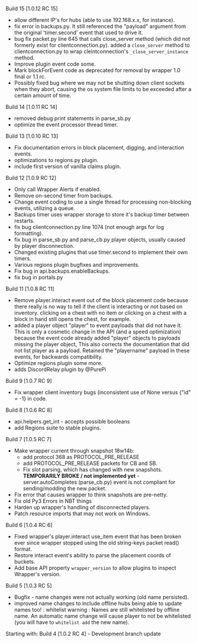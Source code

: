 Build 15 [1.0.12 RC 15]
- allow different IP's for hubs (able to use 192.168.x.x, for instance).
- fix error in backups.py.  It still referenced the "payload" argument from
 the original 'timer.second' event that used to drive it.
- bug fix packet.py line 645 that calls close_server method (which did not
 formerly exist for clientconnection.py).  added a `close_server` method to
 clientconnection.py to wrap cleintconnection's `_close_server_instance` method.
- Improve plugin event code some.
- Mark blockForEvent code as deprecated for removal by wrapper 1.0 final or
 1.1 rc.
- Possibly fixed bug where we may not be shutting down client sockets when they abort,
 causing the os system file limits to be exceeded after a certain amount of time.

Build 14 [1.0.11 RC 14]
- removed debug print statements in parse_sb.py
- optimize the event processor thread timer.

Build 13 [1.0.10 RC 13]
- Fix documentation errors in block placement, digging, and interaction events.
- optimizations to regions.py plugin.
- include first version of vanilla claims plugin.

Build 12 [1.0.9 RC 12]
- Only call Wrapper Alerts if enabled.
- Remove on-second timer from backups.
- Change event coding to use a single thread for processing non-blocking events, utilizing a queue.
- Backups timer uses wrapper storage to store it's backup timer between restarts.
- fix bug clientconnection.py line 1074 (not enough args for log formatting).
- fix bug in parse_sb.py and parse_cb.py player objects, usually caused by player disconnection.
- Changed existing plugins that use timer.second to implement their own timers.
- Various regions plugin bugfixes and improvements.
- Fix bug in api.backups.enableBackups.
- fix bug in portals.py

Build 11 [1.0.8 RC 11]
- Remove player.interact event out of the block placement code because there
 really is no way to tell if the client is interacting or not based on inventory.
 clicking on a chest with no item or clicking on a chest with a block in hand still
 opens the chest, for example.
- added a player object "player" to event payloads that did not have it.  This is
 only a cosmetic change in the API (and a speed optimization) because the event
 code already added "player" objects to payloads missing the player object,  This
 also corrects the documentation that did not list player as a payload.  Retained
 the "playername" payload in these events, for backwards compatibility.
- Optimize regions plugin some more.
- adds DiscordRelay plugin by @PurePi

Build 9 [1.0.7 RC 9]
- Fix wrapper client inventory bugs (inconsistent use of None versus {"id" = -1}
 in code.

Build 8 [1.0.6 RC 8]
- api.helpers.get_int - accepts possible booleans
- add Regions suite to stable plugins.

Build 7 [1.0.5 RC 7]
- Make wrapper current through snapshot 18w14b:
    - add protocol 368 as PROTOCOL_PRE_RELEASE
    - add PROTOCOL_PRE_RELEASE packets for CB and SB.
    - Fix slot parsing, which has changed with new snapshots.
    **TEMPORARILY BROKE / not implemented yet** - server.autoCompletes
     (parse_cb.py) event is not compliant for sending/modding the new packet.
- Fix error that causes wrapper to think snapshots are pre-netty.
- Fix old Py3 Errors in NBT things
- Harden up wrapper's handling of disconnected players.
- Patch resource imports that may not work on Windows.

Build 6 [1.0.4 RC 6]
- Fixed wrapper's player.interact use_item event that has been broken
 ever since wrapper stopped using the old string-keys packet read() format.
- Restore interact event's ability to parse the placement coords of buckets.
- Add base API property `wrapper_version` to allow plugins to inspect Wrapper's version.

Build 5  [1.0.3 RC 5]
- Bugfix - name changes were not actually working (old name persisted).
- improved name changes to include offline hubs being able to update names too!
  : whitelist warning : Names are still whitelisted by offline name. An
   automatic name change will cause player to not be whitelisted (you will
   have to `whitelist add` the new name).

Starting with:
Build 4 [1.0.2 RC 4] - Development branch update
